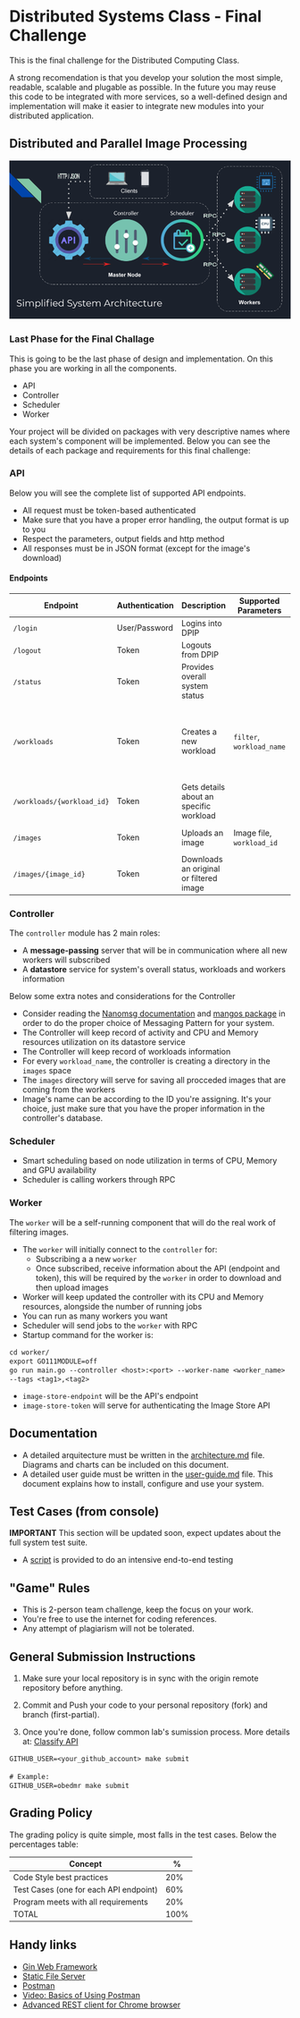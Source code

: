 Distributed Systems Class - Final Challenge
===========================================

This is the final challenge  for the Distributed Computing Class.

A strong recomendation is that you develop your solution the most simple, readable, scalable and plugable as possible. In the future you may reuse this code to
be integrated with  more services, so a well-defined design and implementation will make it easier to integrate new modules into your distributed application.

Distributed and Parallel Image Processing
-----------------------------------------

![architecture](images/architecture.png)

### Last Phase for the Final Challage
This is going to be the last phase of design and implementation.
On this phase you are working in all the components.
- API
- Controller
- Scheduler
- Worker

Your project will be divided on packages with very descriptive names where each system's component will be implemented.
Below you can see the details of each package and requirements for this final challenge:

### API
Below you will see the complete list of supported API endpoints.

  - All request must be token-based authenticated
  - Make sure that you have a proper error handling, the output format is up to you
  - Respect the parameters, output fields and http method
  - All responses must be in JSON format (except for the image's download)

#### Endpoints
| Endpoint                   | Authentication | Description                             | Supported Parameters      | JSON Response fields                                                                                                                                                                 | HTTP Method |
|----------------------------|----------------|-----------------------------------------|---------------------------|--------------------------------------------------------------------------------------------------------------------------------------------------------------------------------------|-------------|
| `/login`                   | User/Password  | Logins into DPIP                        |                           | `user`, `token`                                                                                                                                                                      | POST        |
| `/logout`                  | Token          | Logouts from DPIP                       |                           | `logout_message`                                                                                                                                                                     | DELETE      |
| `/status`                  | Token          | Provides overall system status          |                           | `system_name`, `server_time`, `active_workloads`(array)                                                                                                                              | GET         |
| `/workloads`               | Token          | Creates a new workload                  | `filter`, `workload_name` | `workload_id`, `filter` (`grayscale`, or `blur`), `workload_name`, `status` (`scheduling`, `running`, `completed`), `running_jobs` (integer), `filtered_images` (images - IDs array) | POST        |
| `/workloads/{workload_id}` | Token          | Gets details about an specific workload |                           | Same data as previous endpoint ^^                                                                                                                                                    | GET         |
| `/images`                  | Token          | Uploads an image                        | Image file, `workload_id` | `workload_id`, `image_id`, `type` (`orginal` or `filtered`)                                                                                                                          | POST        |
| `/images/{image_id}`       | Token          | Downloads an original or filtered image |                           |                                                                                                                                                                                      | GET         |


### Controller

The `controller` module has 2 main roles:

- A **message-passing** server that will be in communication where all new workers will subscribed
- A **datastore** service for system's overall status, workloads and workers information

Below some extra notes and considerations for the Controller

  - Consider reading the [Nanomsg documentation](https://nanomsg.org/gettingstarted/index.html) and [mangos package](https://github.com/nanomsg/mangos) in order to do the proper choice of Messaging Pattern for your system.
  - The Controller will keep record of activity and CPU and Memory resources utilization on its datastore service
  - The Controller will keep record of workloads information
  - For every `workload_name`, the controller is creating a directory in the `images` space
  - The `images` directory will serve for saving all procceded images that are coming from the workers
  - Image's name can be according to the ID you're assigning. It's your choice, just make sure that you have the proper information in the controller's database.


### Scheduler
  - Smart scheduling based on node utilization in terms of CPU, Memory and GPU availability
  - Scheduler is calling workers through RPC


### Worker

The `worker` will be a self-running component that will do the real work of filtering images.

- The `worker` will initially connect to the `controller` for:
  - Subscribing a a new `worker`
  - Once subscribed, receive information about the API (endpoint and token), this will be required by the `worker` in order to
    download and then upload images
- Worker will keep updated the controller with its CPU and Memory resources, alongside the number of running jobs
- You can run as many workers you want
- Scheduler will send jobs to the `worker` with RPC
- Startup command for the worker is:

```
cd worker/
export GO111MODULE=off
go run main.go --controller <host>:<port> --worker-name <worker_name> --tags <tag1>,<tag2>
```

- `image-store-endpoint` will be the API's endpoint
- `image-store-token` will serve for authenticating the Image Store API

## Documentation

- A detailed arquitecture must be written in the [architecture.md](architecture.md) file. Diagrams and charts can be included on this document.
- A detailed user guide must be written in the [user-guide.md](user-guide.md) file. This document explains how to install, configure and use your system.


Test Cases (from console)
-------------------------

**IMPORTANT**
This section will be updated soon, expect updates about the full system test suite.

- A [script](https://floobits.com/obedmr/dc-labs/file/final/stress_test.py) is provided to do an intensive end-to-end testing

"Game" Rules
------------

- This is 2-person team challenge, keep the focus on your work.
- You're free to use the internet for coding references.
- Any attempt of plagiarism will not be tolerated.


General Submission Instructions
-------------------------------
1. Make sure your local repository is in sync with the origin remote repository before anything.
2. Commit and Push your code to your personal repository (fork) and branch (first-partial).

3. Once you're done, follow common lab's sumission process. More details at: [Classify API](../../classify.md)
```
GITHUB_USER=<your_github_account> make submit

# Example:
GITHUB_USER=obedmr make submit
```

Grading Policy
--------------

The grading policy is quite simple, most falls in the test cases. Below the percentages table:

| Concept                                | %    |
|----------------------------------------|------|
| Code Style best practices              | 20%  |
| Test Cases (one for each API endpoint) | 60%  |
| Program meets with all requirements    | 20%  |
| TOTAL                                  | 100% |

Handy links
-----------
- [Gin Web Framework](https://github.com/gin-gonic/gin)
- [Static File Server](https://github.com/gin-contrib/static)
- [Postman](https://www.postman.com/)
- [Video: Basics of Using Postman](https://youtu.be/t5n07Ybz7yI)
- [Advanced REST client for Chrome browser](https://chrome.google.com/webstore/detail/advanced-rest-client/hgmloofddffdnphfgcellkdfbfbjeloo?hl=es-419)
